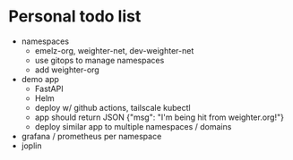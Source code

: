 # Personal todo list
* namespaces
  * emelz-org, weighter-net, dev-weighter-net
  * use gitops to manage namespaces
  * add weighter-org
* demo app
  * FastAPI
  * Helm
  * deploy w/ github actions, tailscale kubectl
  * app should return JSON {"msg": "I'm being hit from weighter.org!"}
  * deploy similar app to multiple namespaces / domains  
* grafana / prometheus per namespace
* joplin
